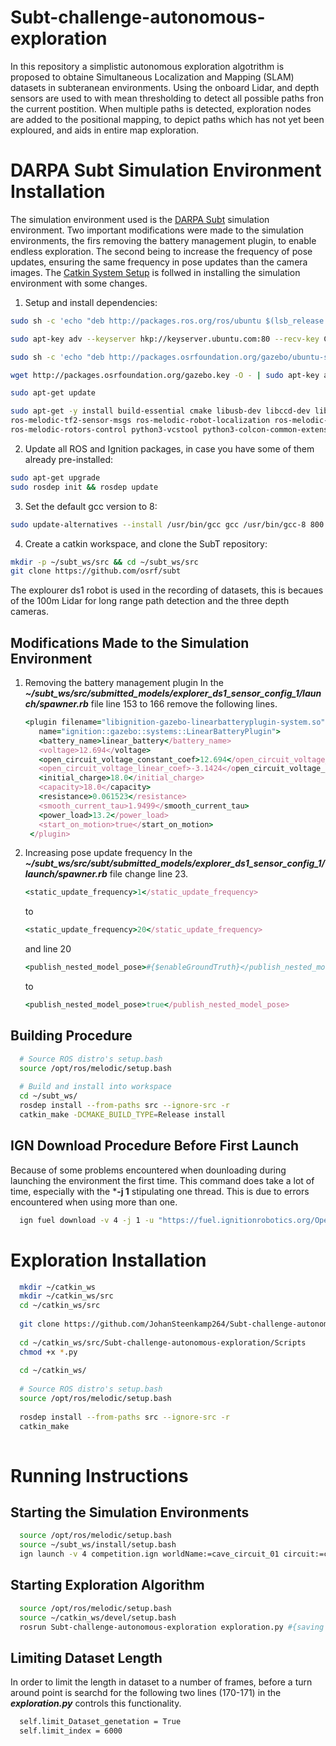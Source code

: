 # Subt-challenge-autonomous-exploration
In this repository a simplistic autonomous exploration algotrithm is proposed to obtaine Simultaneous Localization and Mapping (SLAM) datasets in subteranean environments. Using the onboard Lidar, and depth sensors are used to with mean thresholding to detect all possible paths fron the current postition. When multiple paths is detected, exploration nodes are added to the positional mapping, to depict paths which has not yet been exploured, and aids in entire map exploration. 

# DARPA Subt Simulation Environment Installation
The simulation environment used is the [DARPA Subt](https://github.com/osrf/subt) simulation environment. Two important modifications were made to the simulation environments, the firs removing the battery management plugin, to enable endless exploration. The second being to increase the frequency of pose updates, ensuring the same frequency in pose updates than the camera images. The [Catkin System Setup](https://github.com/osrf/subt/wiki/Catkin%20System%20Setup) is follwed in installing the simulation environment with some changes.
1. Setup and install dependencies:
  ```bash
  sudo sh -c 'echo "deb http://packages.ros.org/ros/ubuntu $(lsb_release -sc) main" > /etc/apt/sources.list.d/ros-latest.list'
  
  sudo apt-key adv --keyserver hkp://keyserver.ubuntu.com:80 --recv-key C1CF6E31E6BADE8868B172B4F42ED6FBAB17C654
  
  sudo sh -c 'echo "deb http://packages.osrfoundation.org/gazebo/ubuntu-stable `lsb_release -cs` main" > /etc/apt/sources.list.d/gazebo-stable.list'
  
  wget http://packages.osrfoundation.org/gazebo.key -O - | sudo apt-key add -
  
  sudo apt-get update
  
  sudo apt-get -y install build-essential cmake libusb-dev libccd-dev libfcl-dev lsb-release pkg-config python ignition-dome ros-melodic-desktop \
  ros-melodic-tf2-sensor-msgs ros-melodic-robot-localization ros-melodic-ros-control ros-melodic-control-toolbox ros-melodic-twist-mux ros-melodic-joy \
  ros-melodic-rotors-control python3-vcstool python3-colcon-common-extensions ros-melodic-ros-ign g++-8 git python-rosdep
  ```
2. Update all ROS and Ignition packages, in case you have some of them already pre-installed:
  ```bash
  sudo apt-get upgrade
  sudo rosdep init && rosdep update
  ```
3. Set the default gcc version to 8:
  ```bash
  sudo update-alternatives --install /usr/bin/gcc gcc /usr/bin/gcc-8 800 --slave /usr/bin/g++ g++ /usr/bin/g++-8 --slave /usr/bin/gcov gcov /usr/bin/gcov-8
  ```
4. Create a catkin workspace, and clone the SubT repository:
```bash
mkdir -p ~/subt_ws/src && cd ~/subt_ws/src
git clone https://github.com/osrf/subt
```
The explourer ds1 robot is used in the recording of datasets, this is becaues of the 100m Lidar for long range path detection and the three depth cameras.

  ## Modifications Made to the Simulation Environment
  1. Removing the battery management plugin
     In the ***~/subt_ws/src/submitted_models/explorer_ds1_sensor_config_1/launch/spawner.rb*** file line 153 to 166 remove the following lines.
     ```rb
     <plugin filename="libignition-gazebo-linearbatteryplugin-system.so"
        name="ignition::gazebo::systems::LinearBatteryPlugin">
        <battery_name>linear_battery</battery_name>
        <voltage>12.694</voltage>
        <open_circuit_voltage_constant_coef>12.694</open_circuit_voltage_constant_coef>
        <open_circuit_voltage_linear_coef>-3.1424</open_circuit_voltage_linear_coef>
        <initial_charge>18.0</initial_charge>
        <capacity>18.0</capacity>
        <resistance>0.061523</resistance>
        <smooth_current_tau>1.9499</smooth_current_tau>
        <power_load>13.2</power_load>
        <start_on_motion>true</start_on_motion>
      </plugin>
     ```
  3. Increasing pose update frequency
     In the ***~/subt_ws/src/subt/submitted_models/explorer_ds1_sensor_config_1/launch/spawner.rb*** file change line 23.
     ```rb
     <static_update_frequency>1</static_update_frequency>
     ```
     to
     ```rb
     <static_update_frequency>20</static_update_frequency>
     ```
     and line 20
     ```rb
     <publish_nested_model_pose>#{$enableGroundTruth}</publish_nested_model_pose>
     ```
     to
     ```rb
     <publish_nested_model_pose>true</publish_nested_model_pose>
     ```

  ## Building Procedure
  ```bash
    # Source ROS distro's setup.bash
    source /opt/ros/melodic/setup.bash
    
    # Build and install into workspace
    cd ~/subt_ws/
    rosdep install --from-paths src --ignore-src -r
    catkin_make -DCMAKE_BUILD_TYPE=Release install
  ```

## IGN Download Procedure Before First Launch
  Because of some problems encountered when dounloading during launching the environment the first time. This command does take a lot of time, especially with the ***-j 1** stipulating one thread. This is due to errors encountered when using more than one.
  ```bash
    ign fuel download -v 4 -j 1 -u "https://fuel.ignitionrobotics.org/OpenRobotics/collections/SubT Tech Repo"
  ```
  
# Exploration Installation
  ```bash
    mkdir ~/catkin_ws
    mkdir ~/catkin_ws/src
    cd ~/catkin_ws/src
    
    git clone https://github.com/JohanSteenkamp264/Subt-challenge-autonomous-exploration.git
    
    cd ~/catkin_ws/src/Subt-challenge-autonomous-exploration/Scripts
    chmod +x *.py
    
    cd ~/catkin_ws/
    
    # Source ROS distro's setup.bash
    source /opt/ros/melodic/setup.bash
    
    rosdep install --from-paths src --ignore-src -r
    catkin_make
    
  ```
    
# Running Instructions

  ## Starting the Simulation Environments
  ```bash
    source /opt/ros/melodic/setup.bash
    source ~/subt_ws/install/setup.bash 
    ign launch -v 4 competition.ign worldName:=cave_circuit_01 circuit:=cave enableGroundTruth:=true robotName1:=X1 robotConfig1:=EXPLORER_DS1_SENSOR_CONFIG_1
  ```

  ## Starting Exploration Algorithm
  ```bash
    source /opt/ros/melodic/setup.bash
    source ~/catkin_ws/devel/setup.bash
    rosrun Subt-challenge-autonomous-exploration exploration.py #{saving path} #{maximum velocity}
  ```

  ## Limiting Dataset Length
  In order to limit the length in dataset to a number of frames, before a turn around point is searchd for the following two lines (170-171) in the ***exploration.py*** controls this functionality.
  ```bash
    self.limit_Dataset_genetation = True
    self.limit_index = 6000
  ```
  
